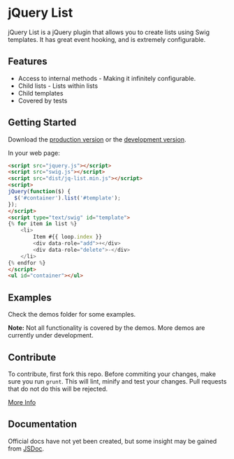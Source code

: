 # jQuery List

jQuery List is a jQuery plugin that allows you to create lists using Swig templates. It has great event hooking, and is extremely configurable.

## Features

 - Access to internal methods - Making it infinitely configurable.
 - Child lists - Lists within lists
 - Child templates
 - Covered by tests

## Getting Started

Download the [production version][min] or the [development version][max].

[min]: https://raw.github.com/nathggns/jq-list/master/dist/jq-list.min.js
[max]: https://raw.github.com/nathggns/jq-list/master/dist/jq-list.js

In your web page:

```html
<script src="jquery.js"></script>
<script src="swig.js"></script>
<script src="dist/jq-list.min.js"></script>
<script>
jQuery(function($) {
  $('#container').list('#template');
});
</script>
<script type="text/swig" id="template">
{% for item in list %}
	<li>
		Item #{{ loop.index }}
		<div data-role="add">+</div>
		<div data-role="delete">-</div>
	</li>
{% endfor %}
</script>
<ul id="container"></ul>
```

## Examples

Check the demos folder for some examples.

**Note:** Not all functionality is covered by the demos. More demos are currently under development. 

## Contribute

To contribute, first fork this repo. Before commiting your changes, make sure you run `grunt`. This will lint, minify and test your changes. Pull requests that do not do this will be rejected.

[More Info](CONTRIBUTING.md)

## Documentation

Official docs have not yet been created, but some insight may be gained from [JSDoc](http://usejsdoc.org/).